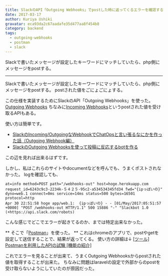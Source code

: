 ```yaml
---
title: SlackのAPI「Outgoing Webhooks」でpostした時に返ってくるエラーを確認する方法
date: 2017-03-17
author: Kuriya Ushiki
gravatar: eca93da2c67aadafe35d477aa8f454b8
category: backend
tags:
  - outgoing-webhooks
  - postman
  - slack
---
```


Slackで書いたメッセージが設定したキーワードにマッチしていたら、php側にメッセージをpostする。

---

Slackで書いたメッセージが設定したキーワードにマッチしていたら、php側にメッセージをpostする。
postされた値をごにょごにょする。

この仕様を実装するためにSlackのAPI「Outgoing Webhooks」を使った。
[Outgoing Webhooks](https://api.slack.com/custom-integrations/outgoing-webhooks)
ちなみに[Incoming Webhooks](https://api.slack.com/incoming-webhooks)というpostされた値を受け取るAPIもある。

使い方は簡単です。
* [SlackのIncoming/OutgoingなWebhookでChatOpsと言い張るなにかを作った話（Outgoing Webhook編）](https://www.agent-grow.com/self20percent/2016/07/12/our-chatops-system-outgoing-webhook/)
* [SlackのOutgoing Webhooksを使って投稿に反応するbotを作る](http://qiita.com/chike0905/items/58222a99be460f325ab8)

この辺を見れば出来るはずです。

しかし、私はこれらのサイトやdocumentなどを呼んでも、うまくポストされなかった。
logを確認しても、
```
at=info method=POST path="/webhooks-out" host=hoge.herokuapp.com request_id=6243c9c3-2234k-５４２５-95c2-a534534345fd34 fwd="{ipっぽいの}" dyno=web.1 connect=0ms service=14ms status=500 bytes=16501 protocol=http 
Apr 30 22:51:58 hoge app/web.1:  {ipっぽいの} - - [01/May/2017:05:51:57 +0000] "POST /webhooks-out HTTP/1.1" 500 15886 "-" "Slackbot 1.0 (+https://api.slack.com/robots) 
```
こんな感じでどこでエラーが起きてるのか、までは特定出来なかった。

** そこで「[Postman](https://chrome.google.com/webstore/detail/postman/fhbjgbiflinjbdggehcddcbncdddomop?hl=ja)」を使った。 **
これはchromeのアプリで、postやgetを設定して送信することで、結果が返ってくる。
使い方の詳細は↓
[[ツール] Postmanを利用したAPIの試験 [機能の紹介]](http://dev.classmethod.jp/tool/api-test-with-postman-01/)

これでエラーを見ることが出来て、うまくOutgoing Webhooksからpostされた値を取得することが出来た。
ちなみに問題はlaravelの設定で外部からのpostを受け取らないようにしていたのが原因だった。